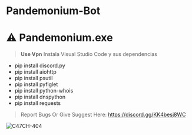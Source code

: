 # Pandemonium-Bot
# ⚠ Pandemonium.exe
> **Use Vpn**
> Instala Visual Studio Code y sus dependencias
- pip install discord.py
- pip install aiohttp
- pip install psutil
- pip install pyfiglet
- pip install python-whois
- pip install dnspython
- pip install requests

> Report Bugs Or Give Suggest Here: https://discord.gg/KK4besj8WC

![C47CH-404](https://media1.tenor.com/m/mXibMXSiN1wAAAAd/pirates-pirate.gif)

